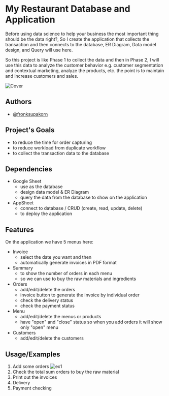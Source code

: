
# My Restaurant Database and Application

Before using data science to help your business the most important thing should be the data right?, So I create the application that collects the transaction and then connects to the database, ER Diagram, Data model design, and Query will use here.

So this project is like Phase 1 to collect the data and then in Phase 2, I will use this data to analyze the customer behavior e.g. customer segmentation and contextual marketing, analyze the products, etc. the point is to maintain and increase customers and sales.
 
![Cover](https://github.com/syunar/my-restaurant-database-and-application/blob/ff9206a62f63902bf6912fcd1c8a39318ae8745b/cover.jpg)
 
## Authors

- [@fronksupakorn](https://github.com/syunar)


## Project's Goals
- to reduce the time for order capturing
- to reduce workload from duplicate workflow
- to collect the transaction data to the database
## Dependencies

- Google Sheet
    - use as the database
    - design data model & ER Diagram
    - query the data from the database to show on the application
- AppSheet
    - connect to database / CRUD (create, read, update, delete)
    - to deploy the application


## Features

On the application we have 5 menus here:
- Invoice
    - select the date you want and then
    - automatically generate invoices in PDF format
- Summary
    - to show the number of orders in each menu
    - so we can use to buy the raw materials and ingredients 
- Orders
    - add/edit/delete the orders
    - invoice button to generate the invoice by individual order
    - check the delivery status
    - check the payment status
- Menu
    - add/edit/delete the menus or products
    - have "open" and "close" status so when you add orders it will show only "open" menu
- Customers
    - add/edit/delete the customers

## Usage/Examples
1. Add some orders
![ex1](https://github.com/syunar/my-restaurant-database-and-application/blob/a0e75b347b603944edf2d42fa777d1d9a4dabdbd/example1.png)
2. Check the total sum orders to buy the raw material
3. Print out the invoices
4. Delivery
5. Payment checking

